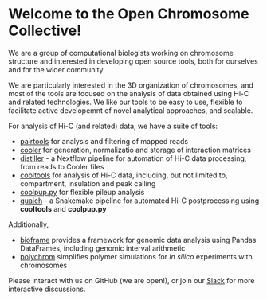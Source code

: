 # Welcome to the Open Chromosome Collective!

We are a group of computational biologists working on chromosome structure and interested in developing open source tools, both for ourselves and for the wider community.

We are particularly interested in the 3D organization of chromosomes, and most of the tools are focused on the analysis of data obtained using Hi-C and related technologies. We like our tools to be easy to use, flexible to facilitate active developemnt of novel analytical approaches, and scalable.

For analysis of Hi-C (and related) data, we have a suite of tools:
 - [pairtools](https://www.github.com/open2c/pairtools) for analysis and filtering of mapped reads
 - [cooler](https://www.github.com/open2c/cooler) for generation, normalizatio and storage of interaction matrices
 - [distiller](https://www.github.com/open2c/distiller-nf) - a Nextflow pipeline for automation of Hi-C data processing, from reads to Cooler files
 - [cooltools](https://www.github.com/open2c/cooltools) for analysis of Hi-C data, including, but not limited to, compartment, insulation and peak calling
 - [coolpup.py](https://www.github.com/open2c/coolpuppy) for flexible pileup analysis
 - [quaich](https://www.github.com/open2c/quaich) - a Snakemake pipeline for automated Hi-C postprocessing using **cooltools** and **coolpup.py**
 
 Additionally,
  - [bioframe](https://www.github.com/open2cb/bioframe) provides a framework for genomic data analysis using Pandas DataFrames, including genomic interval arithmetic
  - [polychrom](https://www.github.com/open2c/polychrom) simplifies polymer simulations for *in silico* experiments with chromosomes

Please interact with us on GitHub (we are open!), or join our [Slack](https://bit.ly/2UaOpAe) for more interactive discussions.
